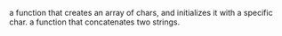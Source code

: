 a function that creates an array of chars, and initializes it with a specific char.
 a function that concatenates two strings.
